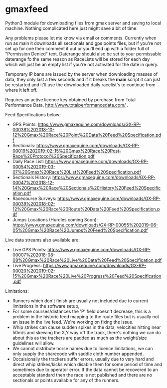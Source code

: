 # gmaxfeed

Python3 module for downloading files from gmax server and saving to local machine. Nothing complicated here just might save a bit of time.

Any problems please let me know via email or comments. Currently when run as main it downloads all sectionals and gps points files, but if you're not set up for one then comment it out or you'll end up with a folder full of "Permission Denied" text. Daterange should also be set to your permissable daterange fo the same reason as RaceLists will be stored for each day which will just be an empty list if you're not activated for the date in query.

Temporary IP bans are issued by the server when downloading masses of data, they only last a few seconds and if it breaks the __main__ script it can just be restarted and it'll use the downloaded daily racelist's to continue from where it left off.

Requires an active licence key obtained by purchase from Total Performance Data, http://www.totalperformancedata.com/ .

Feed Specifications below:
- GPS Points: https://www.gmaxequine.com/downloads/GX-RP-00038%202018-10-12%20Gmax%20Race%20Point%20Data%20Feed%20Specification.pdf
- Sectionals: https://www.gmaxequine.com/downloads/GX-RP-00019%202019-02-15%20Gmax%20Race%20Post-Race%20Protocol%20Specification.pdf
- Daily Race List: https://www.gmaxequine.com/downloads/GX-RP-00054%202019-03-07%20Gmax%20Race%20List%20Feed%20Specification.pdf
- Sectionals History: https://www.gmaxequine.com/downloads/GX-RP-00047%202018-12-14%20Gmax%20Race%20Sectionals%20History%20Feed%20Specification.pdf
- Racecourse Surveys: https://www.gmaxequine.com/downloads/GX-RP-00039%202018-02-12%20Gmax%20Race%20Route%20Data%20Feed%20Specification.pdf
- Jumps Locations (Hurdles coming Soon): https://www.gmaxequine.com/downloads/GX-RP-00055%202019-06-05%20Gmax%20Race%20Jumps%20Feed%20Specification.pdf

Live data streams also available are:
- Live GPS Points: https://www.gmaxequine.com/downloads/GX-RP-00007%202018-08-08%20Gmax%20Race%20Live%20Data%20Feed%20Specification.pdf
- Live Progress: https://www.gmaxequine.com/downloads/GX-RP-00020%202019-02-15%20Gmax%20Race%20Live%20Progress%20Feed%20Specification.pdf

Limitations:
- Runners which don't finish are usually not included due to current limitations in the software setup,
- For some courses/distances the 'P' field doesn't decrease, this is a problem in the historic feed mapping to the route files but is usually not an issue in the live feed. We're working on fixing the issue.
- Whip strikes can cause sudden spikes in the data, velocities hitting near 50m/s and skewing the X,Y way off the track, there's nothing we can do about this as the trackers are padded as much as the weight/size guidelines will allow.
- We cannot distribute horse names due to licence limitations, we can only supply the sharecode with saddle cloth number appended.
- Occaisionally the trackers suffer errors, usually due to very hard and direct whip strikes/kicks which disable them for some period of time and sometimes due to operator error. If the data cannot be recovered to an acceptable standard then the race is not published and there are no sectionals or points available for any of the runners. 
